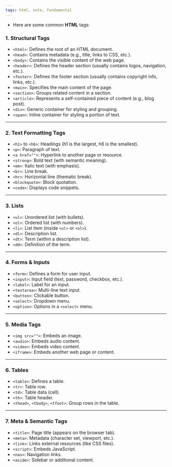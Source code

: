 ```yaml
---
tags: html, note, fundamental
---
```


- Here are some common **HTML** tags:

### 1. **Structural Tags**

- `<html>`: Defines the root of an HTML document.
- `<head>`: Contains metadata (e.g., title, links to CSS, etc.).
- `<body>`: Contains the visible content of the web page.
- `<header>`: Defines the header section (usually contains logos, navigation, etc.).
- `<footer>`: Defines the footer section (usually contains copyright info, links, etc.).
- `<main>`: Specifies the main content of the page.
- `<section>`: Groups related content in a section.
- `<article>`: Represents a self-contained piece of content (e.g., blog post).
- `<div>`: Generic container for styling and grouping.
- `<span>`: Inline container for styling a portion of text.

---

### 2. **Text Formatting Tags**

- `<h1>` to `<h6>`: Headings (h1 is the largest, h6 is the smallest).
- `<p>`: Paragraph of text.
- `<a href="">`: Hyperlink to another page or resource.
- `<strong>`: Bold text (with semantic meaning).
- `<em>`: Italic text (with emphasis).
- `<br>`: Line break.
- `<hr>`: Horizontal line (thematic break).
- `<blockquote>`: Block quotation.
- `<code>`: Displays code snippets.

---

### 3. **Lists**

- `<ul>`: Unordered list (with bullets).
- `<ol>`: Ordered list (with numbers).
- `<li>`: List item (inside `<ul>` or `<ol>`).
- `<dl>`: Description list.
- `<dt>`: Term (within a description list).
- `<dd>`: Definition of the term.

---

### 4. **Forms & Inputs**

- `<form>`: Defines a form for user input.
- `<input>`: Input field (text, password, checkbox, etc.).
- `<label>`: Label for an input.
- `<textarea>`: Multi-line text input.
- `<button>`: Clickable button.
- `<select>`: Dropdown menu.
- `<option>`: Options in a `<select>` menu.

---

### 5. **Media Tags**

- `<img src="">`: Embeds an image.
- `<audio>`: Embeds audio content.
- `<video>`: Embeds video content.
- `<iframe>`: Embeds another web page or content.

---

### 6. **Tables**

- `<table>`: Defines a table.
- `<tr>`: Table row.
- `<td>`: Table data (cell).
- `<th>`: Table header.
- `<thead>`, `<tbody>`, `<tfoot>`: Group rows in the table.

---

### 7. **Meta & Semantic Tags**

- `<title>`: Page title (appears on the browser tab).
- `<meta>`: Metadata (character set, viewport, etc.).
- `<link>`: Links external resources (like CSS files).
- `<script>`: Embeds JavaScript.
- `<nav>`: Navigation links.
- `<aside>`: Sidebar or additional content.
